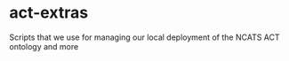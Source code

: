 # act-extras
Scripts that we use for managing our local deployment of the NCATS ACT ontology and more
